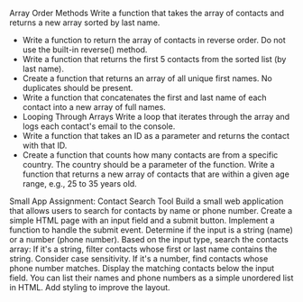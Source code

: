 Array Order Methods Write a function that takes the array of contacts and returns a new array sorted by last name. 
- Write a function to return the array of contacts in reverse order. Do not use the built-in reverse() method. 
- Write a function that returns the first 5 contacts from the sorted list (by last name).
- Create a function that returns an array of all unique first names. No duplicates should be present.
- Write a function that concatenates the first and last name of each contact into a new array of full names.
- Looping Through Arrays Write a loop that iterates through the array and logs each contact's email to the console. 
- Write a function that takes an ID as a parameter and returns the contact with that ID. 
- Create a function that counts how many contacts are from a specific country. The country should be a parameter of the function. Write a function that returns a new array of contacts that are within a given age range, e.g., 25 to 35 years old.


Small App Assignment: Contact Search Tool
Build a small web application that allows users to search for contacts by name or phone number.
Create a simple HTML page with an input field and a submit button.
Implement a function to handle the submit event.
Determine if the input is a string (name) or a number (phone number).
Based on the input type, search the contacts array:
If it's a string, filter contacts whose first or last name contains the string. Consider case sensitivity.
If it's a number, find contacts whose phone number matches.
Display the matching contacts below the input field. You can list their names and phone numbers as a simple unordered list in HTML. Add styling to improve the layout.